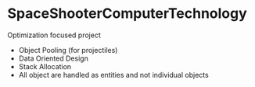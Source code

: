 # SpaceShooterComputerTechnology
 Optimization focused project
- Object Pooling (for projectiles)
- Data Oriented Design
- Stack Allocation
- All object are handled as entities and not individual objects
